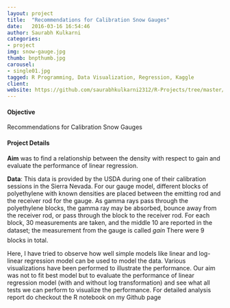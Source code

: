 ```yaml
---
layout: project
title:  "Recommendations for Calibration Snow Gauges"
date:   2016-03-16 16:54:46
author: Saurabh Kulkarni
categories:
- project
img: snow-gauge.jpg
thumb: bnpthumb.jpg
carousel:
- single01.jpg
tagged: R Programming, Data Visualization, Regression, Kaggle
client: 
website: https://github.com/saurabhkulkarni2312/R-Projects/tree/master/Calibrating-Snow-Gauges-Regression
---
```

#### Objective
Recommendations for Calibration Snow Gauges

#### Project Details
**Aim** was to find a relationship between the density with respect to gain and evaluate the performance of linear regression.

**Data**: This data is provided by the USDA during one of their calibration sessions in the Sierra Nevada. For our gauge model, different blocks of polyethylene with known densities are placed between the emitting rod and the receiver rod for the gauge. As gamma rays pass through the polyethylene blocks, the gamma ray may be absorbed, bounce away from the receiver rod, or pass through the block to the receiver rod. For each block, 30 measurements are taken, and the middle 10 are reported in the dataset; the measurement from the gauge is called *gain* There were 9 blocks in total.

Here, I have tried to observe how well simple models like linear and log-linear regression model can be used to model the data. Various visualizations have been performed to illustrate the performance.
 Our aim was not to fit best model but to evaluate the performance of linear regression model (with and without log transformation) and see what all tests we can perform to visualize the performance. For detailed analysis report do checkout the R notebook on my Github page